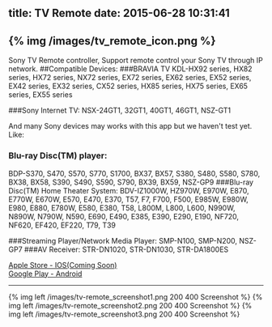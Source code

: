 title: TV Remote
date: 2015-06-28 10:31:41
---

{% img /images/tv_remote_icon.png %}    
---

Sony TV Remote controller, Support remote control your Sony TV through IP network.
##Compatible Devices:
###BRAVIA TV
KDL-HX92 series, HX82 series, HX72 series, NX72 series, EX72 series, EX62 series, EX52 series, EX42 series, EX32 series, CX52 series, HX85 series, HX75 series, EX65 series, EX55 series

###Sony Internet TV: 
NSX-24GT1, 32GT1, 40GT1, 46GT1, NSZ-GT1

And many Sony devices may works with this app but we haven't test yet. Like:

### Blu-ray Disc(TM) player: 
BDP-S370, S470, S570, S770, S1700, BX37, BX57, S380, S480, S580, S780, BX38, BX58, S390, S490, S590, S790, BX39, BX59, NSZ-GP9 
###Blu-ray Disc(TM) Home Theater System: 
BDV-IZ1000W, HZ970W, E970W, E870, E770W, E670W, E570, E470, E370, T57, F7, F700, F500, E985W, E980W, E980, E880, E780W, E580, E380, T58, L800M, L800, L600, N990W, N890W, N790W, N590, E690, E490, E385, E390, E290, E190, NF720, NF620, EF420, EF220, T79, T39

###Streaming Player/Network Media Player: 
SMP-N100, SMP-N200, NSZ-GP7
###AV Receiver:
STR-DN1020, STR-DN1030, STR-DA1800ES

[Apple Store - IOS(Coming Soon)](/)   
[Google Play - Android](https://play.google.com/store/apps/details?id=com.tomtomapps.tvremote)  

---

{% img left /images/tv-remote_screenshot1.png 200 400 Screenshot %} 
{% img left /images/tv-remote_screenshot2.png 200 400 Screenshot %} 
{% img left /images/tv-remote_screenshot3.png 200 400 Screenshot %}   